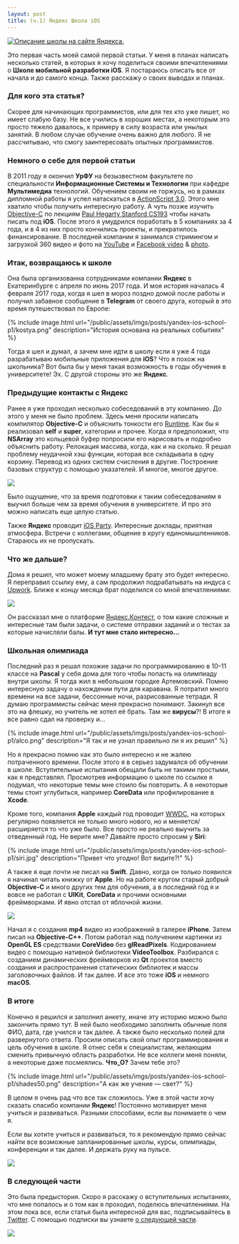 ```yaml
---
layout: post
title: (ч.1) Яндекс Школа iOS
---
```


[![Описание школы на сайте Яндекса.](/public/assets/imgs/posts/yandex-ios-school-p1/yandex.png)](https://academy.yandex.ru/events/mobdev/ekb-2017/)

Это первая часть моей самой первой статьи. У меня в планах написать несколько статей, в которых я хочу поделиться своими впечатлениями о **Школе мобильной разработки iOS**. Я постараюсь описать все от начала и до самого конца. Также расскажу о своих выводах и планах.

<!--more-->

### Для кого эта статья?

Скорее для начинающих программистов, или для тех кто уже пишет, но имеет слабую базу. Не все учились в хороших местах, а некоторым это просто тяжело давалось, к примеру в силу возраста или унылых занятий. В любом случае обучение очень важно для любого. Я не рассчитываю, что смогу заинтересовать опытных программистов.

### Немного о себе для первой статьи

В 2011 году я окончил **УрФУ** на безызвестном факультете по специальности **Информационные Системы и Технологии** при кафедре **Мультимедиа** технологий. Обучением своим не горжусь, но в рамках дипломной работы я успел натаскаться в [ActionScript 3.0](https://en.wikipedia.org/wiki/ActionScript). Этого мне хватило чтобы получить интересную работу. А чуть позже изучить [Objective-C](https://developer.apple.com/library/content/documentation/Cocoa/Conceptual/ProgrammingWithObjectiveC/Introduction/Introduction.html) по лекциям [Paul Hegarty Stanford CS193](http://www.stanford.edu/class/cs193p) чтобы начать писать под **iOS**. После этого я умудрился поработать в 5 компаниях за 4 года, и в 4 из них просто кончились проекты, и прекратилось финансирование. В последней компании я занимался стримингом и загрузкой 360 видео и фото на [YouTube](https://support.google.com/youtube/topic/2853712?hl=en&ref_topic=4355169) и [Facebook video](https://facebook360.fb.com/) & [photo](https://facebook360.fb.com/360-photos/).

### Итак, возвращаюсь к школе

Она была организованна сотрудниками компании **Яндекс** в Екатеринбурге с апреля по июнь 2017 года. И моя история началась 4 февраля 2017 года, когда я шел в мороз поздно домой после работы и получил забавное сообщение в **Telegram** от своего друга, который в это время путешествовал по Европе:

{% include image.html url="/public/assets/imgs/posts/yandex-ios-school-p1/kostya.png" description="История основана на реальных событиях" %}


Тогда я шел и думал, а зачем мне идти в школу если я уже 4 года разрабатываю мобильные приложения для **iOS**?  Что я похож на школьника? Вот была бы у меня такая возможность в годы обучения в университете! Эх. С другой стороны это же **Яндекс**.

### Предыдущие контакты с Яндекс

Ранее я уже проходил несколько собеседований в эту компанию. До этого у меня не было проблем. Здесь меня просили написать компилятор **Objective-C** и объяснить тонкости его [Runtime](https://developer.apple.com/documentation/objectivec/objective_c_runtime). Как бы я реализовал **self** и **super**, категории и прочее. Когда я предположил, что **NSArray** это кольцевой буфер попросили его нарисовать и подробно объяснить работу. Релокация массива, когда, как и на сколько. Я решал проблему неудачной хэш функции, которая все складывала в одну корзину. Перевод из одних систем счисления в другие. Построение базовых структур с помощью указателей. И многое, многое другое.

![](/public/assets/imgs/posts/yandex-ios-school-p1/arni.png)

Было ощущение, что за время подготовки к таким собеседованиям я выучил больше чем за время обучения в университете. И про это можно написать еще целую статью.

Также **Яндекс** проводит [iOS Party](https://events.yandex.ru/events/meetings/16-march-2017/). Интересные доклады, приятная атмосфера. Встречи с коллегами, общение в кругу единомышленников. Стараюсь их не пропускать.

### Что же дальше?

Дома я решил, что может моему младшему брату это будет интересно. Я переправил ссылку ему, а сам продолжил подрабатывать на индуса с [Upwork](http://upwork.com/).  Ближе к концу месяца брат поделился со мной впечатлениями:

![](/public/assets/imgs/posts/yandex-ios-school-p1/super.png)

Он рассказал мне о платформе [Яндекс.Контест](https://contest.yandex.ru/), о том какие сложные и интересные там были задачи, о системе отправки заданий и о тестах за которые начисляли балы. **И тут мне стало интересно...**

### Школьная олимпиада

Последний раз я решал похожие задачи по программированию в 10–11 классе на **Pascal** у себя дома для того чтобы попасть на олимпиаду внутри школы. Я тогда жил в небольшом городке Артемовский. Помню интересную задачу о нахождении пути для каравана. Я потратил много времени на все задачи, бессонные ночи, разрисованные тетради. Я думаю программисты сейчас меня прекрасно понимают. Закинул все это на флешку, но учитель не хотел её брать. Там же **вирусы**?! В итоге я все равно сдал на проверку и...

{% include image.html url="/public/assets/imgs/posts/yandex-ios-school-p1/alco.png" description="Я так и не узнал правильно ли я их решил" %}

Но я прекрасно помню как это было интересно и не жалею потраченного времени. После этого я в серьез задумался об обучении в школе. Вступительные испытания обещали быть не такими простыми, как я представлял. Просмотрев информацию о школе по ссылке я подумал, что некоторые темы мне стоило бы повторить. А в некоторые темы стоит углубиться, например **CoreData** или профилирование в **Xcode**.

Кроме того, компания **Apple** каждый год проводит [WWDC](https://developer.apple.com/wwdc/), на которых регулярно появляется не только много нового, но и меняется/расширяется то что уже было. Все просто не реально выучить за отведенный год. Не верите мне? Давайте просто спросим у **Siri**:

{% include image.html url="/public/assets/imgs/posts/yandex-ios-school-p1/siri.jpg" description="Привет что угодно! Вот видите?!" %}

А также я еще почти не писал на **Swift**. Давно, когда он только появился я начинал читать книжку от **Apple**. Но на работе кругом старый добрый **Objective-C** и много других тем для обучения, а в последний год я и вовсе не работал с **UIKit**, **CoreData** и прочими основными фреймворками. И явно отстал от яблочной жизни.

![](/public/assets/imgs/posts/yandex-ios-school-p1/girl.png)

Начал я с создания **mp4** видео из изображений в галерее **iPhone**. Затем писал на **Objective-С++**. Потом работал над получением картинки из **OpenGL ES** средствами **CoreVideo** без **glReadPixels**. Кодированием видео с помощью нативной библиотеки **VideoToolbox**. Разбирался с созданием динамических фреймворков из **Qt** проектов вместо создания и распространения статических библиотек и массы заголовочных файлов. И так далее. И все это тоже **iOS** и немного **macOS**.

### В итоге

Конечно я решился и заполнил анкету, иначе эту историю можно было закончить прямо тут. В ней было необходимо заполнить обычные поля ФИО, дата, где учился и так далее. А также было несколько полей для развернутого ответа. Просили описать свой опыт программирования и цель обучения в школе. Я отнес себя к специалистам, желающим сменить привычную область разработки. Не все коллеги меня поняли, а некоторые даже посмеялись. **Что_О?** Зачем тебе это?

{% include image.html url="/public/assets/imgs/posts/yandex-ios-school-p1/shades50.png" description="А как же учение — свет?" %}

В целом я очень рад что все так сложилось. Уже в этой части хочу сказать спасибо компании **Яндекс**! Постоянно мотивирует меня учиться и развиваться. Разными способами, если вы понимаете о чем я.

Если вы хотите учиться и развиваться, то я рекомендую прямо сейчас найти все возможные запланированные школы, курсы, олимпиады, конференции и так далее. И держать руку на пульсе.

![](/public/assets/imgs/posts/yandex-ios-school-p1/agutin.jpg)

### В следующей части

Это была предыстория. Скоро я расскажу о вступительных испытаниях, что мне попалось и о том как я проходил, поделюсь впечатлениями. На этом пока все, если статья была интересной для вас, подписывайтесь в [Twitter](https://twitter.com/artFintch). C помощью подписки вы узнаете [о следующей части](/yandex-ios-school-p2).

![](/public/assets/imgs/posts/yandex-ios-school-p1/final.jpg)
